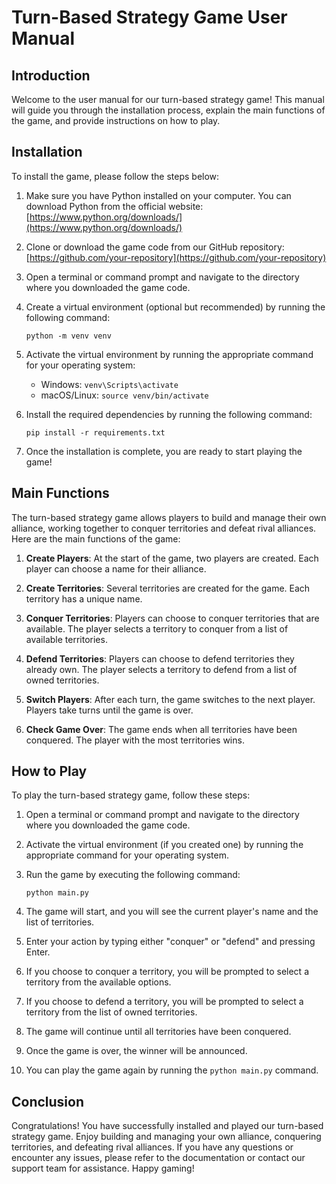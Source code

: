 # Turn-Based Strategy Game User Manual

## Introduction

Welcome to the user manual for our turn-based strategy game! This manual will guide you through the installation process, explain the main functions of the game, and provide instructions on how to play.

## Installation

To install the game, please follow the steps below:

1. Make sure you have Python installed on your computer. You can download Python from the official website: [https://www.python.org/downloads/](https://www.python.org/downloads/)

2. Clone or download the game code from our GitHub repository: [https://github.com/your-repository](https://github.com/your-repository)

3. Open a terminal or command prompt and navigate to the directory where you downloaded the game code.

4. Create a virtual environment (optional but recommended) by running the following command:

   ```
   python -m venv venv
   ```

5. Activate the virtual environment by running the appropriate command for your operating system:

   - Windows: `venv\Scripts\activate`
   - macOS/Linux: `source venv/bin/activate`

6. Install the required dependencies by running the following command:

   ```
   pip install -r requirements.txt
   ```

7. Once the installation is complete, you are ready to start playing the game!

## Main Functions

The turn-based strategy game allows players to build and manage their own alliance, working together to conquer territories and defeat rival alliances. Here are the main functions of the game:

1. **Create Players**: At the start of the game, two players are created. Each player can choose a name for their alliance.

2. **Create Territories**: Several territories are created for the game. Each territory has a unique name.

3. **Conquer Territories**: Players can choose to conquer territories that are available. The player selects a territory to conquer from a list of available territories.

4. **Defend Territories**: Players can choose to defend territories they already own. The player selects a territory to defend from a list of owned territories.

5. **Switch Players**: After each turn, the game switches to the next player. Players take turns until the game is over.

6. **Check Game Over**: The game ends when all territories have been conquered. The player with the most territories wins.

## How to Play

To play the turn-based strategy game, follow these steps:

1. Open a terminal or command prompt and navigate to the directory where you downloaded the game code.

2. Activate the virtual environment (if you created one) by running the appropriate command for your operating system.

3. Run the game by executing the following command:

   ```
   python main.py
   ```

4. The game will start, and you will see the current player's name and the list of territories.

5. Enter your action by typing either "conquer" or "defend" and pressing Enter.

6. If you choose to conquer a territory, you will be prompted to select a territory from the available options.

7. If you choose to defend a territory, you will be prompted to select a territory from the list of owned territories.

8. The game will continue until all territories have been conquered.

9. Once the game is over, the winner will be announced.

10. You can play the game again by running the `python main.py` command.

## Conclusion

Congratulations! You have successfully installed and played our turn-based strategy game. Enjoy building and managing your own alliance, conquering territories, and defeating rival alliances. If you have any questions or encounter any issues, please refer to the documentation or contact our support team for assistance. Happy gaming!